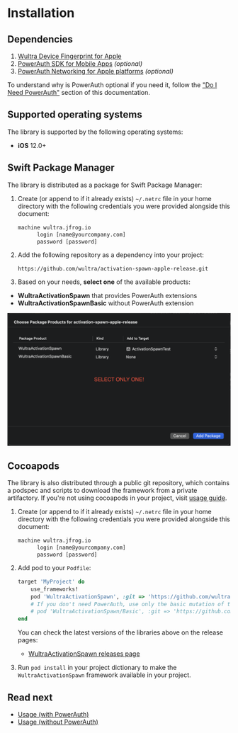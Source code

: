 # Installation

## Dependencies

1. [Wultra Device Fingerprint for Apple](https://github.com/wultra/device-fingerprint-apple-release)
2. [PowerAuth SDK for Mobile Apps](https://github.com/wultra/powerauth-mobile-sdk) _(optional)_
3. [PowerAuth Networking for Apple platforms](https://github.com/wultra/networking-apple) _(optional)_

<!-- begin box info -->
To understand why is PowerAuth optional if you need it, follow the ["Do I Need PowerAuth"](Do-I-Need-PowerAuth.md) section of this documentation.
<!-- end -->

## Supported operating systems

The library is supported by the following operating systems:

- **iOS** 12.0+

## Swift Package Manager

The library is distributed as a package for Swift Package Manager:
   
1. Create (or append to if it already exists) `~/.netrc` file in your home directory with the following credentials you were provided alongside this document: 

   ```
   machine wultra.jfrog.io
         login [name@yourcompany.com]
         password [password]
   ```

2. Add the following repository as a dependency into your project:

   ```
   https://github.com/wultra/activation-spawn-apple-release.git
   ```

3. Based on your needs, __select one__ of the available products:
 - __WultraActivationSpawn__ that provides PowerAuth extensions
 - __WultraActivationSpawnBasic__ without PowerAuth extension

 <img src="res/spm_select.png" width=600 />

## Cocoapods 

The library is also distributed through a public git repository, which contains a podspec and scripts to download the framework from a private artifactory. If you're not using cocoapods in your project, visit [usage guide](https://guides.cocoapods.org/using/using-cocoapods.html).

1. Create (or append to if it already exists) `~/.netrc` file in your home directory with the following credentials you were provided alongside this document:

   ```
   machine wultra.jfrog.io
         login [name@yourcompany.com]
         password [password]
   ``` 

2. Add pod to your `Podfile`:

   ```rb
   target 'MyProject' do
       use_frameworks!
       pod 'WultraActivationSpawn', :git => 'https://github.com/wultra/activation-spawn-apple-release.git', :tag => '2.2.0'
       # If you don't need PowerAuth, use only the basic mutation of the framework.
       # pod 'WultraActivationSpawn/Basic', :git => 'https://github.com/wultra/activation-spawn-apple-release.git', :tag => '2.2.0'
   end
   ```
   You can check the latest versions of the libraries above on the release pages:
   - [WultraActivationSpawn releases page](https://github.com/wultra/device-fingerprint-apple-release/releases)

3. Run `pod install` in your project dictionary to make the `WultraActivationSpawn` framework available in your project.

## Read next

- [Usage (with PowerAuth)](Usage.md)
- [Usage (without PowerAuth)](Usage-Without-PowerAuth.md)
